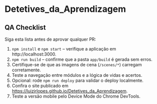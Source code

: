 # Detetives_da_Aprendizagem

## QA Checklist

Siga esta lista antes de aprovar qualquer PR:

1. `npm install` e `npm start` – verifique a aplicação em http://localhost:3000.
2. `npm run build` – confirme que a pasta `app/build` é gerada sem erros.
3. Certifique-se de que as imagens de cena (`/scenes/*`) carregam corretamente.
4. Teste a navegação entre módulos e a lógica de vidas e acertos.
5. Opcional: rode `npm run deploy` para validar o deploy localmente.
6. Confira o site publicado em <https://luizjrlopes.github.io/Detetives_da_Aprendizagem>.
7. Teste a versão mobile pelo Device Mode do Chrome DevTools.
